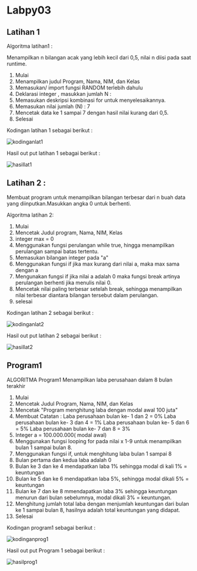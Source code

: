 # Labpy03

## Latihan 1
Algoritma latihan1 :

Menampilkan n bilangan acak yang lebih kecil dari 0,5, nilai n diisi pada saat runtime.

1. Mulai
2. Menampilkan judul Program, Nama, NIM, dan Kelas
3. Memasukan/ import fungsi RANDOM terlebih dahulu
4. Deklarasi integer , masukkan jumlah N :
5. Memasukan deskripsi kombinasi for untuk menyelesaikannya.
6. Memasukan nilai jumlah (N) : 7
7. Mencetak data ke 1 sampai 7 dengan hasil nilai kurang dari 0,5.
8. Selesai

Kodingan latihan 1 sebagai berikut :

![kodinganlat1](https://user-images.githubusercontent.com/45659535/53096548-fb860c00-3551-11e9-848f-7d0153bce5be.JPG)

Hasil out put latihan 1 sebagai berikut :

![hasillat1](https://user-images.githubusercontent.com/45659535/53096570-0d67af00-3552-11e9-841a-3a6e50001f89.JPG)

## Latihan 2 :

Membuat program untuk menampilkan bilangan terbesar dari n buah data yang diinputkan.Masukkan angka 0 untuk berhenti.

Algoritma latihan 2:
1. Mulai
2. Mencetak Judul program, Nama, NIM, Kelas
3. integer max = 0
4. Menggunakan fungsi perulangan while true, hingga menampilkan perulangan sampai batas tertentu.
5. Memasukan bilangan integer pada "a"
6. Menggunakan fungsi if jika max kurang dari nilai a, maka max sama dengan a
7. Mengunakan fungsi if jika nilai a adalah 0 maka fungsi break artinya perulangan berhenti jika menulis nilai 0.
8. Mencetak nilai paling terbesar setelah break, sehingga menampilkan nilai terbesar diantara bilangan tersebut dalam perulangan.
9. selesai

Kodingan latihan 2 sebagai berikut :

![kodinganlat2](https://user-images.githubusercontent.com/45659535/53096613-24a69c80-3552-11e9-87f8-fc69fe00a0ed.JPG)

Hasil out put latihan 2 sebagai berikut :

![hasillat2](https://user-images.githubusercontent.com/45659535/53096693-4c960000-3552-11e9-8a74-cddc99cd2114.JPG)

## Program1
ALGORITMA Program1
Menampilkan laba perusahaan dalam 8 bulan terakhir

1. Mulai
2. Mencetak Judul Program, Nama, NIM, dan Kelas
3. Mencetak "Program menghitung laba dengan modal awal 100 juta"
4. Membuat Catatan : 
		Laba perusahaan bulan ke- 1 dan 2 = 0%
		Laba perusahaan bulan ke- 3 dan 4 = 1%
		Laba perusahaan bulan ke- 5 dan 6 = 5%
		Laba perusahaan bulan ke- 7 dan 8 = 3%
5. Integer a = 100.000.000( modal awal)
6. Menggunakan fungsi looping for pada nilai x 1-9 untuk menampilkan bulan 1 sampai bulan 8.
7. Menggunakan fungsi if, untuk menghitung laba bulan 1 sampai 8
8. Bulan pertama dan kedua laba adalah 0
9. Bulan ke 3 dan ke 4 mendapatkan laba 1% sehingga modal di kali 1% = keuntungan
10. Bulan ke 5 dan ke 6 mendapatkan laba 5%, sehingga modal dikali 5% = keuntungan
11. Bulan ke 7 dan ke 8 mmendapatkan laba 3% sehingga keuntungan menurun dari bulan sebelumnya, modal dikali 3% = keuntungan.
12. Menghitung jumlah total laba dengan menjumlah keuntungan dari bulan ke 1 sampai bulan 8, hasilnya adalah total keuntungan yang didapat.
13. Selesai

Kodingan program1 sebagai berikut :

![kodinganprog1](https://user-images.githubusercontent.com/45659535/53096915-cc23cf00-3552-11e9-9ee8-ac1440dda5b5.JPG)

Hasil out put Program 1 sebagai berikut :

![hasilprog1](https://user-images.githubusercontent.com/45659535/53096944-df369f00-3552-11e9-82e6-1b5930ff8ab2.JPG)

